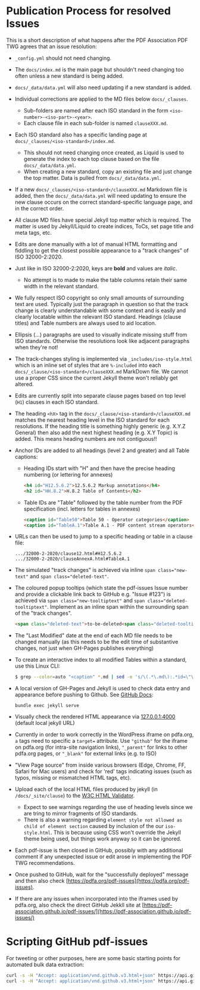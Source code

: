 # Publication Process for resolved Issues

This is a short description of what happens after the PDF Association PDF TWG agrees that an issue resolution:

* `_config.yml` should not need changing.

* The `docs/index.md` is the main page but shouldn't need changing too often unless a new standard is being added.

* `docs/_data/data.yml` will also need updating if a new standard is added.

* Individual corrections are applied to the MD files below `docs/_clauses`.
   - Sub-folders are named after each ISO standard in the form `<iso-number>-<iso-part>-<year>`.
   - Each clause file in each sub-folder is named `clauseXXX.md`.

* Each ISO standard also has a specific landing page at `docs/_clauses/<iso-standard>/index.md`.
   - This should not need changing once created, as Liquid is used to generate the index to each top clause based on the file `docs/_data/data.yml`.
   - When creating a new standard, copy an existing file and just change the top matter. Data is pulled from `docs/_data/data.yml`.

* If a new `docs/_clauses/<iso-standard>/clauseXXX.md` Markdown file is added, then the `docs/_data/data.yml` will need updating to ensure the new clause occurs on the correct standard-specific language page, and in the correct order.

* All clause MD files have special Jekyll top matter which is required. The matter is used by Jekyll/Liquid to create indices, ToCs, set page title and meta tags, etc.

* Edits are done manually with a lot of manual HTML formatting and fiddling to get the closest possible appearance to a "track changes" of ISO 32000-2:2020.

* Just like in ISO 32000-2:2020, keys are **bold** and values are _italic_.
   - No attempt is to made to make the table columns retain their same width in the relevant standard.

* We fully respect ISO copyright so only small amounts of surrounding text are used. Typically just the paragraph in question so that the track change is clearly understandable with some context and is easily and clearly locatable within the relevant ISO standard. Headings (clause titles) and Table numbers are always used to aid location.

* Ellipsis (...) paragraphs are used to visually indicate missing stuff from ISO standards. Otherwise the resolutions look like adjacent paragraphs when they're not!

* The track-changes styling is implemented via `_includes/iso-style.html` which is an inline set of styles that are `%-included` into each `docs/_clause/<iso-standard>/clauseXXX.md` MarkDown file. We cannot use a proper CSS since the current Jekyll theme won't reliably get altered.

* Edits are currently split into separate clause pages based on top level (`H1`) clauses in each ISO standard.

* The heading `<hX>` tag in the `docs/_clause/<iso-standard>/clauseXXX.md` matches the nearest heading level in the ISO standard for each resolutions. If the heading title is something highly generic (e.g. X.Y.Z General) then also add the next highest heading (e.g. X.Y Topic) is added. This means heading numbers are not contiguous!!

* Anchor IDs are added to all headings (level 2 and greater) and all Table captions:
   - Heading IDs start with "H" and then have the precise heading numbering (or lettering for annexes)
     ```html
     <h4 id="H12.5.6.2">12.5.6.2 Markup annotations</h4>
     <h2 id="HH.8.2">H.8.2 Table of Contents</h2>
     ```
   - Table IDs are "Table" followed by the table number from the PDF specification (incl. letters for tables in annexes)
     ```html
     <caption id="Table50">Table 50 - Operator categories</caption>
     <caption id="TableA.1">Table A.1 - PDF content stream operators</caption>
     ```

* URLs can then be used to jump to a specific heading or table in a clause file:
   ```
   .../32000-2-2020/clause12.html#H12.5.6.2
   .../32000-2-2020/clauseAnnexA.html#TableA.1
   ```

* The simulated "track changes" is achieved via inline `span class="new-text"` and `span class="deleted-text"`.

* The coloured popup tooltips (which state the pdf-issues Issue number and provide a clickable link back to GitHub e.g. "Issue #123") is achieved via `span class="new-tooltiptext"` and `span class="deleted-tooltiptext"`. Implement as an inline span within the surrounding span of the "track changes".

   ```html
   <span class="deleted-text">to-be-deleted<span class="deleted-tooltiptext"><a href="https://github.com/pdf-association/pdf-issues/issues/xx" target="_blank">Issue #xx</a></span></span>
   ```

* The "Last Modified" date at the end of each MD file needs to be changed manually (as this needs to be the edit time of substantive changes, not just when GH-Pages publishes everything)

* To create an interactive index to all modified Tables within a standard, use this Linux CLI:
   ```bash
   $ grep --color=auto "<caption" *.md | sed -e 's/\(.*\.md\):.*id=\"\(.*\)\">\(Table .*\)<\/caption>/<li><a href=\"\1#\2">\3<\/a><\/li>/'
   ```

* A local version of GH-Pages and Jekyll is used to check data entry and appearance before pushing to Github. See [GitHub Docs](https://docs.github.com/en/github/working-with-github-pages/testing-your-github-pages-site-locally-with-jekyll):

   ```
   bundle exec jekyll serve
   ```

* Visually check the rendered HTML appearance via [127.0.0.1:4000](127.0.0.1:4000) (default local jekyll URL)

* Currently in order to work correctly in the WordPress iframe on pdfa.org, `a` tags need to specific a `target=` attribute. Use `"github"` for the iframe on pdfa.org (for intra-site navigation links), `"_parent"` for links to other pdfa.org pages, or `"_blank"` for external links (e.g. to ISO)

* "View Page source" from inside various browsers (Edge, Chrome, FF, Safari for Mac users) and check for 'red' tags indicating issues (such as typos, missing or mismatched HTML tags, etc).

* Upload each of the local HTML files produced by jekyll (in `/docs/_site/clause`) to the [W3C HTML Validator](https://validator.w3.org/nu/#file).
   - Expect to see warnings regarding the use of heading levels since we are tring to mirror fragments of ISO standards.
   - There is also a warning regarding `element style not allowed as child of element section` caused by inclusion of the our `iso-style.html`. This is because using CSS won't override the Jekyll theme being used, but things work anyway so it can be ignored.

* Each pdf-issue is then closed in GitHub, possibly with any additional comment if any unexpected issue or edit arose in implementing the PDF TWG recommendations.

* Once pushed to GitHub, wait for the "successfully deployed" message and then also check [https://pdfa.org/pdf-issues](https://pdfa.org/pdf-issues).

* If there are any issues when incorporated into the iframes used by pdfa.org, also check the direct GitHub Jekkll site at [https://pdf-association.github.io/pdf-issues/](https://pdf-association.github.io/pdf-issues/)

# Scripting GitHub pdf-issues

For tweeting or other purposes, here are some basic starting points for automated bulk data extraction:

```bash
curl -s -H "Accept: application/vnd.github.v3.html+json" https://api.github.com/repos/pdf-association/pdf-issues/issues | jq '.[] | { number, state, title }'
curl -s -H "Accept: application/vnd.github.v3.html+json" https://api.github.com/repos/pdf-association/pdf-issues/issues?state=open\&labels=proposed%20solution | jq '.[] | { number, state, title }'

```